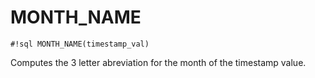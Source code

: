 # MONTH_NAME


`#!sql MONTH_NAME(timestamp_val)`

Computes the 3 letter abreviation for the month of the timestamp value.


